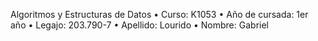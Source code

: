 Algoritmos y Estructuras de Datos
• Curso: K1053
• Año de cursada: 1er año
• Legajo: 203.790-7
• Apellido: Lourido
• Nombre: Gabriel
